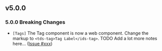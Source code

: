 ## v5.0.0

### 5.0.0 Breaking Changes

- `[Tags]` The Tag component is now a web component. Change the markup to `<tds-tag>Tag Label</ids-tag>`. TODO Add a lot more notes here... ([Issue #xxx](https://github.com/infor-design/enterprise/issues/xxx))
